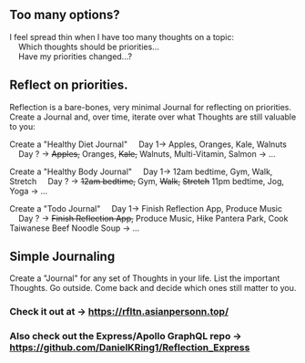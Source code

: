 
## Too many options?
I feel spread thin when I have too many thoughts on a topic:
<br/>
&nbsp;&nbsp;&nbsp;&nbsp;Which thoughts should be priorities...
<br/>
&nbsp;&nbsp;&nbsp;&nbsp;Have my priorities changed...?

## Reflect on priorities.
Reflection is a bare-bones, very minimal Journal for reflecting on priorities.
<br/>
Create a Journal and, over time, iterate over what Thoughts are still valuable to you:

Create a "Healthy Diet Journal"
&nbsp;&nbsp;&nbsp;&nbsp;Day 1-> Apples, Oranges, Kale, Walnuts
&nbsp;&nbsp;&nbsp;&nbsp;Day ? -> ~~Apples,~~ Oranges, ~~Kale,~~ Walnuts, Multi-Vitamin, Salmon -> ...
<br/>

Create a "Healthy Body Journal"
&nbsp;&nbsp;&nbsp;&nbsp;Day 1-> 12am bedtime, Gym, Walk, Stretch
&nbsp;&nbsp;&nbsp;&nbsp;Day ? -> ~~12am bedtime,~~ Gym, ~~Walk,~~ ~~Stretch~~ 11pm bedtime, Jog, Yoga -> ...
<br/>

Create a "Todo Journal"
&nbsp;&nbsp;&nbsp;&nbsp;Day 1-> Finish Reflection App, Produce Music
&nbsp;&nbsp;&nbsp;&nbsp;Day ? -> ~~Finish Reflection App,~~ Produce Music, Hike Pantera Park, Cook Taiwanese Beef Noodle Soup -> ...

## Simple Journaling
Create a "Journal" for any set of Thoughts in your life.
List the important Thoughts.
Go outside.
Come back and decide which ones still matter to you.

### Check it out at -> https://rfltn.asianpersonn.top/

### Also check out the Express/Apollo GraphQL repo -> https://github.com/DanielKRing1/Reflection_Express
